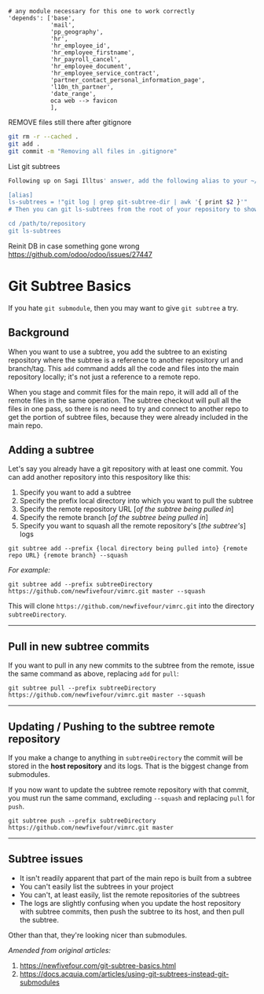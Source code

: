     # any module necessary for this one to work correctly
    'depends': ['base',
                'mail',
                'pp_geography',
                'hr',
                'hr_employee_id',
                'hr_employee_firstname',
                'hr_payroll_cancel',
                'hr_employee_document',
                'hr_employee_service_contract',
                'partner_contact_personal_information_page',
                'l10n_th_partner',
                'date_range',
                oca web --> favicon
                ],

REMOVE files still there after gitignore
```bash
git rm -r --cached .
git add .
git commit -m "Removing all files in .gitignore"
```

List git subtrees
```bash
Following up on Sagi Illtus' answer, add the following alias to your ~/.gitconfig

[alias]
ls-subtrees = !"git log | grep git-subtree-dir | awk '{ print $2 }'"
# Then you can git ls-subtrees from the root of your repository to show all subtree paths:

cd /path/to/repository
git ls-subtrees
```

Reinit DB in case something gone wrong
https://github.com/odoo/odoo/issues/27447


# Git Subtree Basics
If you hate `git submodule`, then you may want to give `git subtree` a try.

## Background
When you want to use a subtree, you add the subtree to an existing repository where the subtree is a reference to another repository url and branch/tag. This `add` command adds all the code and files into the main repository locally; it's not just a reference to a remote repo. 

When you stage and commit files for the main repo, it will add all of the remote files in the same operation. The subtree checkout will pull all the files in one pass, so there is no need to try and connect to another repo to get the portion of subtree files, because they were already included in the main repo.

## Adding a subtree
Let's say you already have a git repository with at least one commit. You can add another repository into this respository like this:

1. Specify you want to add a subtree
2. Specify the prefix local directory into which you want to pull the subtree
3. Specify the remote repository URL [*of the subtree being pulled in*]
4. Specify the remote branch [*of the subtree being pulled in*]
5. Specify you want to squash all the remote repository's [*the subtree's*] logs

`git subtree add --prefix {local directory being pulled into} {remote repo URL} {remote branch} --squash`

*For example:*

`git subtree add --prefix subtreeDirectory https://github.com/newfivefour/vimrc.git master --squash`

This will clone `https://github.com/newfivefour/vimrc.git` into the directory `subtreeDirectory`.


***
## Pull in new subtree commits
If you want to pull in any new commits to the subtree from the remote, issue the same command as above, replacing `add` for `pull`:

`git subtree pull --prefix subtreeDirectory https://github.com/newfivefour/vimrc.git master --squash`


***
## Updating / Pushing to the subtree remote repository
If you make a change to anything in `subtreeDirectory` the commit will be stored in the **host repository** and its logs. That is the biggest change from submodules.

If you now want to update the subtree remote repository with that commit, you must run the same command, excluding `--squash` and replacing `pull` for `push`.

`git subtree push --prefix subtreeDirectory https://github.com/newfivefour/vimrc.git master`


***
## Subtree issues

 * It isn't readily apparent that part of the main repo is built from a subtree
* You can't easily list the subtrees in your project
* You can't, at least easily, list the remote repositories of the subtrees
* The logs are slightly confusing when you update the host repository with subtree commits, then push the subtree to its host, and then pull the subtree.

Other than that, they're looking nicer than submodules.

*Amended from original articles:*
1. https://newfivefour.com/git-subtree-basics.html
2. https://docs.acquia.com/articles/using-git-subtrees-instead-git-submodules